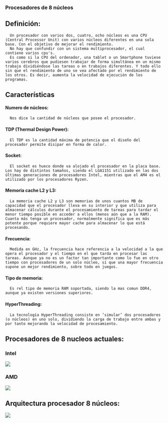 ### Procesadores de 8 núcleos
## Definición:
```
  Un procesador con varios dos, cuatro, ocho núcleos es una CPU (Central Processor Unit) con varios núcleos diferentes en una sola base. Con el objetivo de mejorar el rendimiento.
  No hay que confundir con un sistema multiprocesador, el cual contiene varios cpu's.
  Es como si la CPU del ordenador, una tablet o un Smartphone tuviese varios cerebros que pudiesen trabajar de forma simultánea en un mismo trabajo dividiéndose las tareas o en trabajos diferentes. Y todo ello sin que el rendimiento de uno se vea afectado por el rendimiento de los otros. Es decir, aumenta la velocidad de ejecución de los programas.
```
## Características
#### Numero de núcleos:
```
  Nos dice la cantidad de núcleos que posee el procesador.
```
#### TDP (Thermal Design Power):
```
  El TDP es la cantidad máxima de potencia que el diseño del procesador permite disipar en forma de calor.
```
#### Socket:
```
  El socket es hueco donde va alojado el procesador en la placa base. Los hay de distintos tamaños, siendo el LGA1151 utilizado en las dos últimas generaciones de procesadores Intel, mientras que el AM4 es el utilizado por los procesadores Ryzen. 
```
#### Memoria cache L2 y L3:
```
  La memoria cache L2 y L3 son memorias de unos cuantos MB de capacidad que el procesador lleva en su interior y que utiliza para almacenar cálculos durante el procesamiento de tareas para tardar el menor tiempo posible en acceder a ellos (menos aún que a la RAM). Cuanta más tenga un procesador, normalmente significa que es más potente porque requiere mayor cache para almacenar lo que está procesando.
```

#### Frecuencia:
```
  Medida en GHz, la frecuencia hace referencia a la velocidad a la que opera el procesador y el tiempo en el que tarda en procesar las tareas. Aunque ya no es un factor tan importante como lo fue en otro tiempo con procesadores de un solo núcleo, sí que una mayor frecuencia supone un mejor rendimiento, sobre todo en juegos.
```
#### Tipo de memoria:
```
  Es rel tipo de memoria RAM soportada, siendo la mas comun DDR4, aunque ya existen versiones superiores.
 ```
 ####  HyperThreading:
```
  La tecnología HyperThreading consiste en ‘simular’ dos procesadores (o núcleos) en uno solo, dividiendo la carga de trabajo entre ambas y por tanto mejorando la velocidad de procesamiento.
```


## Procesadores de 8 nucleos actuales:
### Intel
![](https://www.tecnogeek.com/images/notas18/Intel%208a%20generaci%C3%B3n%20-02.jpg)
### AMD
![](https://ugc.kn3.net/i/760x/http://i.imgur.com/wfMwk.jpg)
## Arquitectura procesador 8 núcleos:
![](http://www.extremetech.com/wp-content/uploads/2014/04/ibm-power8-microarchitecture-block-diagram.jpg)

